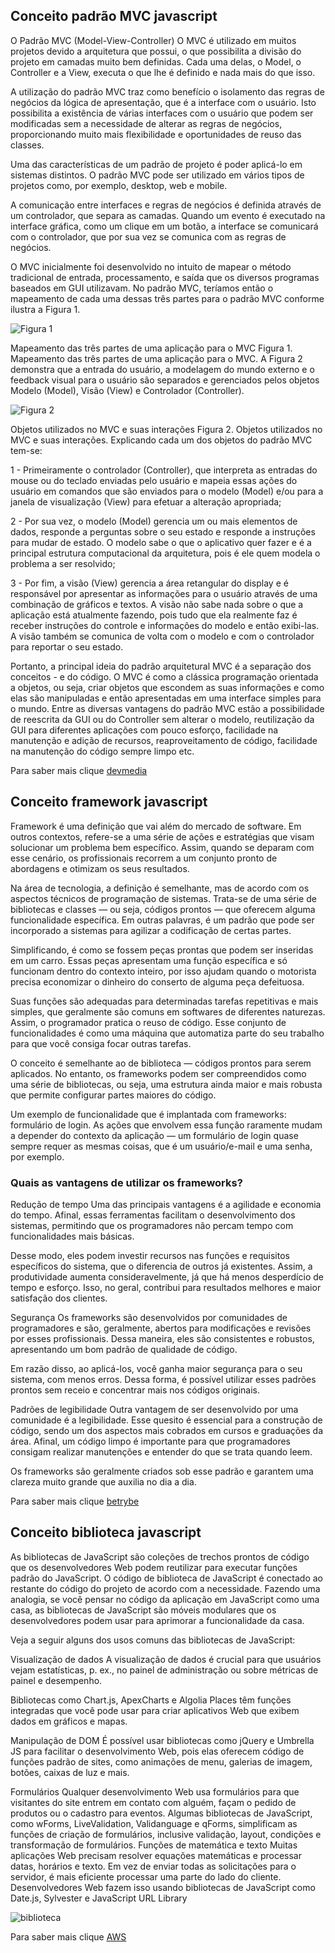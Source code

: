 ## Conceito padrão MVC javascript
O Padrão MVC (Model-View-Controller)
O MVC é utilizado em muitos projetos devido a arquitetura que possui, o que possibilita a divisão do projeto em camadas muito bem definidas. Cada uma delas, o Model, o Controller e a View, executa o que lhe é definido e nada mais do que isso.

A utilização do padrão MVC traz como benefício o isolamento das regras de negócios da lógica de apresentação, que é a interface com o usuário. Isto possibilita a existência de várias interfaces com o usuário que podem ser modificadas sem a necessidade de alterar as regras de negócios, proporcionando muito mais flexibilidade e oportunidades de reuso das classes.

Uma das características de um padrão de projeto é poder aplicá-lo em sistemas distintos. O padrão MVC pode ser utilizado em vários tipos de projetos como, por exemplo, desktop, web e mobile.

A comunicação entre interfaces e regras de negócios é definida através de um controlador, que separa as camadas. Quando um evento é executado na interface gráfica, como um clique em um botão, a interface se comunicará com o controlador, que por sua vez se comunica com as regras de negócios.

O MVC inicialmente foi desenvolvido no intuito de mapear o método tradicional de entrada, processamento, e saída que os diversos programas baseados em GUI utilizavam. No padrão MVC, teríamos então o mapeamento de cada uma dessas três partes para o padrão MVC conforme ilustra a Figura 1.

![Figura 1](https://arquivo.devmedia.com.br/artigos/Higor_Medeiros/IntroducaoMVC/IntroducaoMVC01.jpg)


Mapeamento das três partes de uma aplicação para o MVC
Figura 1. Mapeamento das três partes de uma aplicação para o MVC.
A Figura 2 demonstra que a entrada do usuário, a modelagem do mundo externo e o feedback visual para o usuário são separados e gerenciados pelos objetos Modelo (Model), Visão (View) e Controlador (Controller).

![Figura 2](https://arquivo.devmedia.com.br/artigos/Higor_Medeiros/IntroducaoMVC/IntroducaoMVC02.jpg)

Objetos utilizados no MVC e suas interações
Figura 2. Objetos utilizados no MVC e suas interações.
Explicando cada um dos objetos do padrão MVC tem-se:

1 - Primeiramente o controlador (Controller), que interpreta as entradas do mouse ou do teclado enviadas pelo usuário e mapeia essas ações do usuário em comandos que são enviados para o modelo (Model) e/ou para a janela de visualização (View) para efetuar a alteração apropriada;

2 - Por sua vez, o modelo (Model) gerencia um ou mais elementos de dados, responde a perguntas sobre o seu estado e responde a instruções para mudar de estado. O modelo sabe o que o aplicativo quer fazer e é a principal estrutura computacional da arquitetura, pois é ele quem modela o problema a ser resolvido;

3 - Por fim, a visão (View) gerencia a área retangular do display e é responsável por apresentar as informações para o usuário através de uma combinação de gráficos e textos. A visão não sabe nada sobre o que a aplicação está atualmente fazendo, pois tudo que ela realmente faz é receber instruções do controle e informações do modelo e então exibi-las. A visão também se comunica de volta com o modelo e com o controlador para reportar o seu estado.


Portanto, a principal ideia do padrão arquitetural MVC é a separação dos conceitos - e do código. O MVC é como a clássica programação orientada a objetos, ou seja, criar objetos que escondem as suas informações e como elas são manipuladas e então apresentadas em uma interface simples para o mundo. Entre as diversas vantagens do padrão MVC estão a possibilidade de reescrita da GUI ou do Controller sem alterar o modelo, reutilização da GUI para diferentes aplicações com pouco esforço, facilidade na manutenção e adição de recursos, reaproveitamento de código, facilidade na manutenção do código sempre limpo etc.

Para saber mais clique [devmedia](https://www.devmedia.com.br/introducao-ao-padrao-mvc/29308#:~:text=banco%20de%20dados.-,O%20Padr%C3%A3o%20MVC%20(Model%2DView%2DController),nada%20mais%20do%20que%20isso.)


## Conceito framework javascript

Framework é uma definição que vai além do mercado de software. Em outros contextos, refere-se a uma série de ações e estratégias que visam solucionar um problema bem específico. Assim, quando se deparam com esse cenário, os profissionais recorrem a um conjunto pronto de abordagens e otimizam os seus resultados.

Na área de tecnologia, a definição é semelhante, mas de acordo com os aspectos técnicos de programação de sistemas. Trata-se de uma série de bibliotecas e classes — ou seja, códigos prontos — que oferecem alguma funcionalidade específica. Em outras palavras, é um padrão que pode ser incorporado a sistemas para agilizar a codificação de certas partes.

Simplificando, é como se fossem peças prontas que podem ser inseridas em um carro. Essas peças apresentam uma função específica e só funcionam dentro do contexto inteiro, por isso ajudam quando o motorista precisa economizar o dinheiro do conserto de alguma peça defeituosa. 

Suas funções são adequadas para determinadas tarefas repetitivas e mais simples, que geralmente são comuns em softwares de diferentes naturezas. Assim, o programador pratica o reuso de código. Esse conjunto de funcionalidades é como uma máquina que automatiza parte do seu trabalho para que você consiga focar outras tarefas. 

O conceito é semelhante ao de biblioteca — códigos prontos para serem aplicados. No entanto, os frameworks podem ser compreendidos como uma série de bibliotecas, ou seja, uma estrutura ainda maior e mais robusta que permite configurar partes maiores do código.

Um exemplo de funcionalidade que é implantada com frameworks: formulário de login. As ações que envolvem essa função raramente mudam a depender do contexto da aplicação — um formulário de login quase sempre requer as mesmas coisas, que é um usuário/e-mail e uma senha, por exemplo. 

### Quais as vantagens de utilizar os frameworks?

Redução de tempo
Uma das principais vantagens é a agilidade e economia do tempo. Afinal, essas ferramentas facilitam o desenvolvimento dos sistemas, permitindo que os programadores não percam tempo com funcionalidades mais básicas. 

Desse modo, eles podem investir recursos nas funções e requisitos específicos do sistema, que o diferencia de outros já existentes. Assim, a produtividade aumenta consideravelmente, já que há menos desperdício de tempo e esforço. Isso, no geral, contribui para resultados melhores e maior satisfação dos clientes.

Segurança
Os frameworks são desenvolvidos por comunidades de programadores e são, geralmente, abertos para modificações e revisões por esses profissionais. Dessa maneira, eles são consistentes e robustos, apresentando um bom padrão de qualidade de código.

Em razão disso, ao aplicá-los, você ganha maior segurança para o seu sistema, com menos erros. Dessa forma, é possível utilizar esses padrões prontos sem receio e concentrar mais nos códigos originais. 

Padrões de legibilidade
Outra vantagem de ser desenvolvido por uma comunidade é a legibilidade. Esse quesito é essencial para a construção de código, sendo um dos aspectos mais cobrados em cursos e graduações da área. Afinal, um código limpo é importante para que programadores consigam realizar manutenções e entender do que se trata quando leem. 

Os frameworks são geralmente criados sob esse padrão e garantem uma clareza muito grande que auxilia no dia a dia. 

Para saber mais clique [betrybe](https://blog.betrybe.com/framework-de-programacao/o-que-e-framework/)


## Conceito biblioteca javascript
As bibliotecas de JavaScript são coleções de trechos prontos de código que os desenvolvedores Web podem reutilizar para executar funções padrão do JavaScript. O código de biblioteca de JavaScript é conectado ao restante do código do projeto de acordo com a necessidade. Fazendo uma analogia, se você pensar no código da aplicação em JavaScript como uma casa, as bibliotecas de JavaScript são móveis modulares que os desenvolvedores podem usar para aprimorar a funcionalidade da casa.

Veja a seguir alguns dos usos comuns das bibliotecas de JavaScript:

Visualização de dados
A visualização de dados é crucial para que usuários vejam estatísticas, p. ex., no painel de administração ou sobre métricas de painel e desempenho.

Bibliotecas como Chart.js, ApexCharts e Algolia Places têm funções integradas que você pode usar para criar aplicativos Web que exibem dados em gráficos e mapas.

Manipulação de DOM
É possível usar bibliotecas como jQuery e Umbrella JS para facilitar o desenvolvimento Web, pois elas oferecem código de funções padrão de sites, como animações de menu, galerias de imagem, botões, caixas de luz e mais.

Formulários
Qualquer desenvolvimento Web usa formulários para que visitantes do site entrem em contato com alguém, façam o pedido de produtos ou o cadastro para eventos. Algumas bibliotecas de JavaScript, como wForms, LiveValidation, Validanguage e qForms, simplificam as funções de criação de formulários, inclusive validação, layout, condições e transformação de formulários.
Funções de matemática e texto
Muitas aplicações Web precisam resolver equações matemáticas e processar datas, horários e texto. Em vez de enviar todas as solicitações para o servidor, é mais eficiente processar uma parte do lado do cliente. Desenvolvedores Web fazem isso usando bibliotecas de JavaScript como Date.js, Sylvester e JavaScript URL Library

![biblioteca](https://d1.awsstatic.com/sdk-overview%20(3).42131cb0342fa57ce637ca4254eb58ca8fb48845.png)


Para saber mais clique [AWS](https://aws.amazon.com/pt/what-is/javascript/#:~:text=As%20bibliotecas%20de%20JavaScript%20s%C3%A3o,de%20acordo%20com%20a%20necessidade.)


